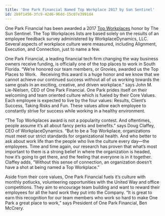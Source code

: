 ```yaml
---
title: 'One Park Financial Named Top Workplace 2017 by Sun Sentinel'
id: 2b9f1456-3fc9-42d6-96dd-15c07e3991d4
---
```

One Park Financial has been awarded a 2017 <a href="http://www.topworkplaces.com/frontend.php/regional-lists">Top Workplaces</a> honor by The Sun Sentinel. The Top Workplaces lists are based solely on the results of an employee feedback survey administered by WorkplaceDynamics, LLC. Several aspects of workplace culture were measured, including Alignment, Execution, and Connection, just to name a few.

One Park Financial, a leading financial tech firm changing the way business owners receive funding, is officially one of the top places to work in South Florida. “We’re honored our team members, or Grovies, awarded us the Top Places to Work.   Receiving this award is a huge honor and we know that we cannot achieve our continued success without all of us working towards the same goals in an exciting, creative, and driven workplace.” says John M. Lie-Nielsen, CEO of One Park Financial. One Park prides itself on their welcoming and team oriented culture which is fueled by their Core Values. Each employee is expected to live by the four values: Results, Client’s Success, Taking Risks and Fun. These values allow each employee to constantly strive for success while working in a healthy environment.

“The Top Workplaces award is not a popularity contest. And oftentimes, people assume it’s all about fancy perks and benefits.” says Doug Claffey, CEO of WorkplaceDynamics. “But to be a Top Workplace, organizations must meet our strict standards for organizational health. And who better to ask about work life than the people who live the culture every day—the employees. Time and time again, our research has proven that what’s most important to them is a strong belief in where the organization is headed, how it’s going to get there, and the feeling that everyone is in it together. Claffey adds, “Without this sense of connection, an organization doesn’t have a shot at being named a Top Workplace.”

Aside from their core values, One Park Financial fuels it’s culture with monthly potlucks, volunteering opportunities with the United Way and office competitions. They aim to encourage team building and want to reward their employees for all the hard work they put into the Company. “It is great to earn this recognition for our team members who work so hard to make One Park a great place to work,” says President of One Park Financial, Ben McCrery.